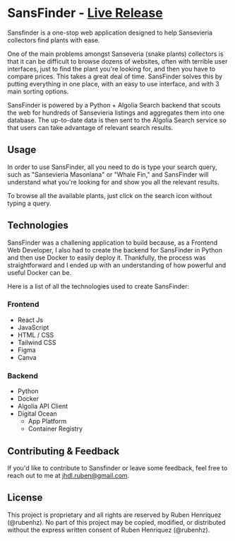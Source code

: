 # SansFinder - [Live Release](sansfinder.com)

Sansfinder is a one-stop web application designed to help Sansevieria collectors find plants with ease.

One of the main problems amongst Sanseveria (snake plants) collectors is that it can be difficult to browse dozens of websites, often with terrible user interfaces, just to find the plant you're looking for, and then you have to compare prices. This takes a great deal of time. SansFinder solves this by putting everything in one place, with an easy to use interface, and with 3 main sorting options. 

SansFinder is powered by a Python + Algolia Search backend that scouts the web for hundreds of Sansevieria listings and aggregates them into one database. The up-to-date data is then sent to the Algolia Search service so that users can take advantage of relevant search results.

## Usage

In order to use SansFinder, all you need to do is type your search query, such as "Sansevieria Masoniana" or "Whale Fin," and SansFinder will understand what you're looking for and show you all the relevant results.

To browse all the available plants, just click on the search icon without typing a query.

## Technologies

SansFinder was a challening application to build because, as a Frontend Web Developer, I also had to create the backend for SansFinder in Python and then use Docker to easily deploy it. Thankfully, the process was straightforward and I ended up with an understanding of how powerful and useful Docker can be.

Here is a list of all the technologies used to create SansFinder:

### Frontend
* React Js
* JavaScript
* HTML / CSS
* Tailwind CSS
* Figma
* Canva

### Backend
* Python
* Docker
* Algolia API Client
* Digital Ocean
  * App Platform
  * Container Registry

## Contributing & Feedback

If you'd like to contribute to Sansfinder or leave some feedback, feel free to reach out to me at jhdl.ruben@gmail.com.

## License

This project is proprietary and all rights are reserved by Ruben Henriquez (@rubenhz). No part of this project may be copied, modified, or distributed without the express written consent of Ruben Henriquez (@rubenhz).
